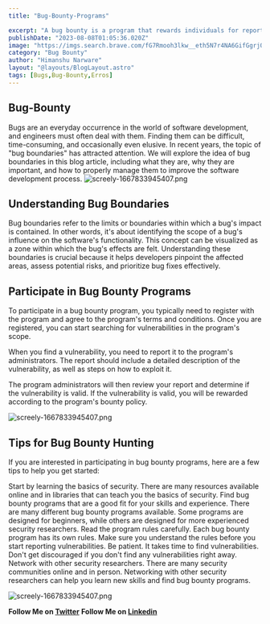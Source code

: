 ```yaml
---
title: "Bug-Bounty-Programs"

excerpt: "A bug bounty is a program that rewards individuals for reporting security vulnerabilities in software. Bug bounty programs are offered by companies of all sizes, from startups to Fortune 500 companies. "
publishDate: "2023-08-08T01:05:36.020Z"
image: "https://imgs.search.brave.com/fG7Rmooh3lkw__eth5N7r4NA6GifGgrjOBKmMZGxy-8/rs:fit:860:0:0/g:ce/aHR0cHM6Ly93YWxs/cGFwZXJjYXZlLmNv/bS93cC93cDkzNDcy/ODMuanBn"
category: "Bug Bounty"
author: "Himanshu Narware"
layout: "@layouts/BlogLayout.astro"
tags: [Bugs,Bug-Bounty,Erros]
---
```




## Bug-Bounty
Bugs are an everyday occurrence in the world of software development, and engineers must often deal with them. Finding them can be difficult, time-consuming, and occasionally even elusive. In recent years, the topic of "bug boundaries" has attracted attention. We will explore the idea of bug boundaries in this blog article, including what they are, why they are important, and how to properly manage them to improve the software development process.
![screely-1667833945407.png](https://imgs.search.brave.com/9UgNvNWyQErsW8NhBifbkxwDKPMWYoBoRL3QAIm7KGI/rs:fit:860:0:0/g:ce/aHR0cHM6Ly9hYm91/dC5mYi5jb20vd3At/Y29udGVudC91cGxv/YWRzLzIwMjIvMTIv/QnVnLUJvdW50eS1Q/cm9ncmFtLVllYXIt/aW4tUmV2aWV3X0hl/YWRlci5qcGc)

## Understanding Bug Boundaries

Bug boundaries refer to the limits or boundaries within which a bug's impact is contained. In other words, it's about identifying the scope of a bug's influence on the software's functionality. This concept can be visualized as a zone within which the bug's effects are felt. Understanding these boundaries is crucial because it helps developers pinpoint the affected areas, assess potential risks, and prioritize bug fixes effectively.


##  Participate in Bug Bounty Programs
To participate in a bug bounty program, you typically need to register with the program and agree to the program's terms and conditions. Once you are registered, you can start searching for vulnerabilities in the program's scope.

When you find a vulnerability, you need to report it to the program's administrators. The report should include a detailed description of the vulnerability, as well as steps on how to exploit it.

The program administrators will then review your report and determine if the vulnerability is valid. If the vulnerability is valid, you will be rewarded according to the program's bounty policy.

![screely-1667833945407.png](https://imgs.search.brave.com/UCDn4GOrmXWdqnExBCaFLldAwoUuq3NJKdoiQGSTe9Y/rs:fit:860:0:0/g:ce/aHR0cHM6Ly93d3cu/c2VjdXJpdHlqb3Vy/bmV5LmNvbS9odWJm/cy9CbG9nL0J1ZyUy/MEJvdW50eS9TSjIw/MjJfQmxvZ19CdWdC/b3VudHkyLmpwZw)

## Tips for Bug Bounty Hunting
If you are interested in participating in bug bounty programs, here are a few tips to help you get started:

Start by learning the basics of security. There are many resources available online and in libraries that can teach you the basics of security.
Find bug bounty programs that are a good fit for your skills and experience. There are many different bug bounty programs available. Some programs are designed for beginners, while others are designed for more experienced security researchers.
Read the program rules carefully. Each bug bounty program has its own rules. Make sure you understand the rules before you start reporting vulnerabilities.
Be patient. It takes time to find vulnerabilities. Don't get discouraged if you don't find any vulnerabilities right away.
Network with other security researchers. There are many security communities online and in person. Networking with other security researchers can help you learn new skills and find bug bounty programs.

![screely-1667833945407.png](https://imgs.search.brave.com/Q33wmNUU91HTG1tZq-HaR-X1hr4P5-xvn3YUCPu8Ma0/rs:fit:860:0:0/g:ce/aHR0cHM6Ly9taXJv/Lm1lZGl1bS5jb20v/djIvMSpoMkx5d2ZB/YzZJOU5SOGhPMlU5/eHpBLmpwZWc)

**Follow Me on [Twitter](https://twitter.com/N_Himanshu_)** 
**Follow Me on [Linkedin](https://www.linkedin.com/in/himanshunarware/)** 

